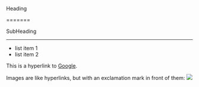 Heading 

======= 

SubHeading

----------

* list item 1 
* list item 2   

This is a hyperlink to [Google](http://google.com).   

Images are like hyperlinks, but with an exclamation mark in front of them:  ![](http://placekitten.com/g/250/250)